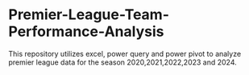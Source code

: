 # Premier-League-Team-Performance-Analysis
This repository utilizes excel, power query and power pivot to analyze premier league data for the season 2020,2021,2022,2023 and 2024.
